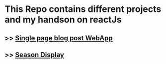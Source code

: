 # This Repo contains different projects and my handson on reactJs

## >> [Single page blog post WebApp](/learning-components/)

## >> [Season Display](/season-greeting/)
